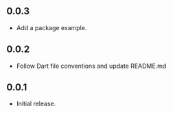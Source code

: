 ## 0.0.3

* Add a package example.
## 0.0.2

* Follow Dart file conventions and update README.md
## 0.0.1

* Initial release.
